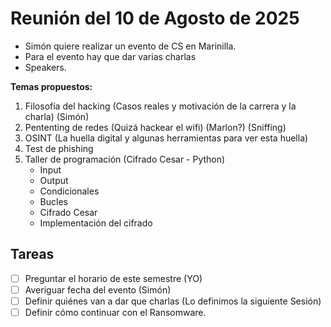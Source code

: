 # Reunión del 10 de Agosto de 2025
- Simón quiere realizar un evento de CS en Marinilla.
- Para el evento hay que dar varias charlas
- Speakers.

**Temas propuestos:**
1. Filosofía del hacking (Casos reales y motivación de la carrera y la charla) (Simón)
2. Pententing de redes (Quizá hackear el wifi) (Marlon?) (Sniffing)
3. OSINT (La huella digital y algunas herramientas para ver esta huella)
4. Test de phishing
5. Taller de programación (Cifrado Cesar - Python)
	- Input 
	- Output
	- Condicionales
	- Bucles
	- Cifrado Cesar
	- Implementación del cifrado

## Tareas
- [ ] Preguntar el horario de este semestre (YO)
- [ ] Averiguar fecha del evento (Simón)
- [ ] Definir quiénes van a dar que charlas (Lo definimos la siguiente Sesión)
- [ ] Definir cómo continuar con el Ransomware.